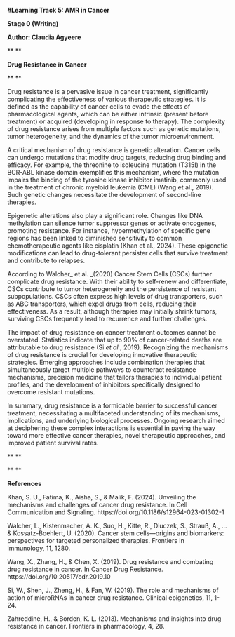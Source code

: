 **#Learning Track 5: **AMR in Cancer****

**Stage 0 **(Writing)****

**Author: **Claudia Agyeere****

** **

**Drug Resistance in Cancer**

** **

Drug resistance is a pervasive issue in cancer treatment, significantly complicating the effectiveness of various therapeutic strategies. It is defined as the capability of cancer cells to evade the effects of pharmacological agents, which can be either intrinsic (present before treatment) or acquired (developing in response to therapy). The complexity of drug resistance arises from multiple factors such as genetic mutations, tumor heterogeneity, and the dynamics of the tumor microenvironment. 

A critical mechanism of drug resistance is genetic alteration. Cancer cells can undergo mutations that modify drug targets, reducing drug binding and efficacy. For example, the threonine to isoleucine mutation (T315I) in the BCR-ABL kinase domain exemplifies this mechanism, where the mutation impairs the binding of the tyrosine kinase inhibitor imatinib, commonly used in the treatment of chronic myeloid leukemia (CML) (Wang et al., 2019). Such genetic changes necessitate the development of second-line therapies.

Epigenetic alterations also play a significant role. Changes like DNA methylation can silence tumor suppressor genes or activate oncogenes, promoting resistance. For instance, hypermethylation of specific gene regions has been linked to diminished sensitivity to common chemotherapeutic agents like cisplatin (Khan et al., 2024). These epigenetic modifications can lead to drug-tolerant persister cells that survive treatment and contribute to relapses.

According to Walcher_ et al. _(2020) Cancer Stem Cells (CSCs) further complicate drug resistance. With their ability to self-renew and differentiate, CSCs contribute to tumor heterogeneity and the persistence of resistant subpopulations. CSCs often express high levels of drug transporters, such as ABC transporters, which expel drugs from cells, reducing their effectiveness. As a result, although therapies may initially shrink tumors, surviving CSCs frequently lead to recurrence and further challenges.

The impact of drug resistance on cancer treatment outcomes cannot be overstated. Statistics indicate that up to 90% of cancer-related deaths are attributable to drug resistance (Si _et al._, 2019). Recognizing the mechanisms of drug resistance is crucial for developing innovative therapeutic strategies. Emerging approaches include combination therapies that simultaneously target multiple pathways to counteract resistance mechanisms, precision medicine that tailors therapies to individual patient profiles, and the development of inhibitors specifically designed to overcome resistant mutations.

In summary, drug resistance is a formidable barrier to successful cancer treatment, necessitating a multifaceted understanding of its mechanisms, implications, and underlying biological processes. Ongoing research aimed at deciphering these complex interactions is essential in paving the way toward more effective cancer therapies, novel therapeutic approaches, and improved patient survival rates.

** **

** **


**References**

Khan, S. U., Fatima, K., Aisha, S., & Malik, F. (2024). Unveiling the mechanisms and challenges of cancer drug resistance. In Cell Communication and Signaling. https\://doi.org/10.1186/s12964-023-01302-1

Walcher, L., Kistenmacher, A. K., Suo, H., Kitte, R., Dluczek, S., Strauß, A., ... & Kossatz-Boehlert, U. (2020). Cancer stem cells—origins and biomarkers: perspectives for targeted personalized therapies. Frontiers in immunology, 11, 1280.

Wang, X., Zhang, H., & Chen, X. (2019). Drug resistance and combating drug resistance in cancer. In Cancer Drug Resistance. https\://doi.org/10.20517/cdr.2019.10

Si, W., Shen, J., Zheng, H., & Fan, W. (2019). The role and mechanisms of action of microRNAs in cancer drug resistance. Clinical epigenetics, 11, 1-24.

Zahreddine, H., & Borden, K. L. (2013). Mechanisms and insights into drug resistance in cancer. Frontiers in pharmacology, 4, 28.
